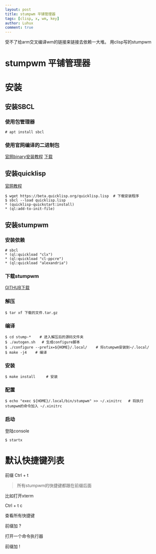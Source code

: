```yaml
---
layout: post
title: stumpwm 平铺管理器
tags: [clisp, x, wm, key]
author: Luhux
comment: true
---
```


受不了给arm交叉编译wm的链接来链接去依赖一大堆。
用clisp写的stumpwm

# stumpwm 平铺管理器

# 安装

## 安装SBCL

### 使用包管理器

    # apt install sbcl

### 使用官网编译的二进制包

[官网binary安装教程](http://sbcl.org/getting.html)
[下载](http://www.sbcl.org/platform-table.html)

## 安装quicklisp

[官网教程](https://beta.quicklisp.org/)

    $ wget https://beta.quicklisp.org/quicklisp.lisp  # 下载安装程序
    $ sbcl --load quicklisp.lisp
    * (quicklisp-quickstart:install)
    * (ql:add-to-init-file)

## 安装stumpwm

### 安装依赖

    # sbcl
    * (ql:quickload "clx")
    * (ql:quickload "cl-ppcre")
    * (ql:quickload "alexandria")

### 下载stumpwm

[GITHUB下载](https://github.com/stumpwm/stumpwm/releases)

### 解压

    $ tar xf 下载的文件.tar.gz

### 编译

    $ cd stump-*    # 进入解压后的源码文件夹
    $ ./autogen.sh   # 生成configure脚本
    $ ./configure --prefix=${HOME}/.local/    # 将stumpwm安装到~/.local/
    $ make -j4    # 编译

### 安装

    $ make install     # 安装

### 配置

    $ echo "exec ${HOME}/.local/bin/stumpwm" >> ~/.xinitrc   # 将执行stumpwm的命令加入 ~/.xinitrc

### 启动

登陆console

    $ startx

# 默认快捷键列表 

前缀  Ctrl + t

> 所有stumpwm的快捷键都跟在前缀后面

比如打开xterm

Ctrl + t c

查看所有快捷键

前缀加 ?

打开一个命令执行器

前缀加 !



